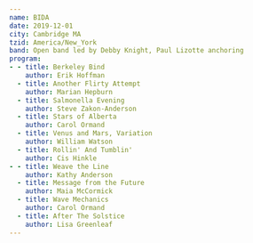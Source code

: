 ```yaml
---
name: BIDA
date: 2019-12-01
city: Cambridge MA
tzid: America/New_York
band: Open band led by Debby Knight, Paul Lizotte anchoring
program:
- - title: Berkeley Bind
    author: Erik Hoffman
  - title: Another Flirty Attempt
    author: Marian Hepburn
  - title: Salmonella Evening
    author: Steve Zakon-Anderson
  - title: Stars of Alberta
    author: Carol Ormand
  - title: Venus and Mars, Variation
    author: William Watson
  - title: Rollin' And Tumblin'
    author: Cis Hinkle
- - title: Weave the Line
    author: Kathy Anderson
  - title: Message from the Future
    author: Maia McCormick
  - title: Wave Mechanics
    author: Carol Ormand
  - title: After The Solstice
    author: Lisa Greenleaf
---
```


